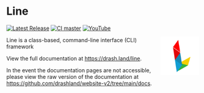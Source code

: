 # Line

[![Latest Release](https://img.shields.io/github/release/drashland/line.svg?color=bright_green&label=latest)](#)
[![CI master](https://img.shields.io/github/workflow/status/drashland/line/master?label=ci%20-%20master)](#)
[![YouTube](https://img.shields.io/badge/tutorials-youtube-red)](https://rb.gy/vxmeed)

<img align="right" height="100" src="./logo.svg" alt="Drash logo">

Line is a class-based, command-line interface (CLI) framework

View the full documentation at https://drash.land/line.

In the event the documentation pages are not accessible, please view the raw
version of the documentation at
https://github.com/drashland/website-v2/tree/main/docs.
